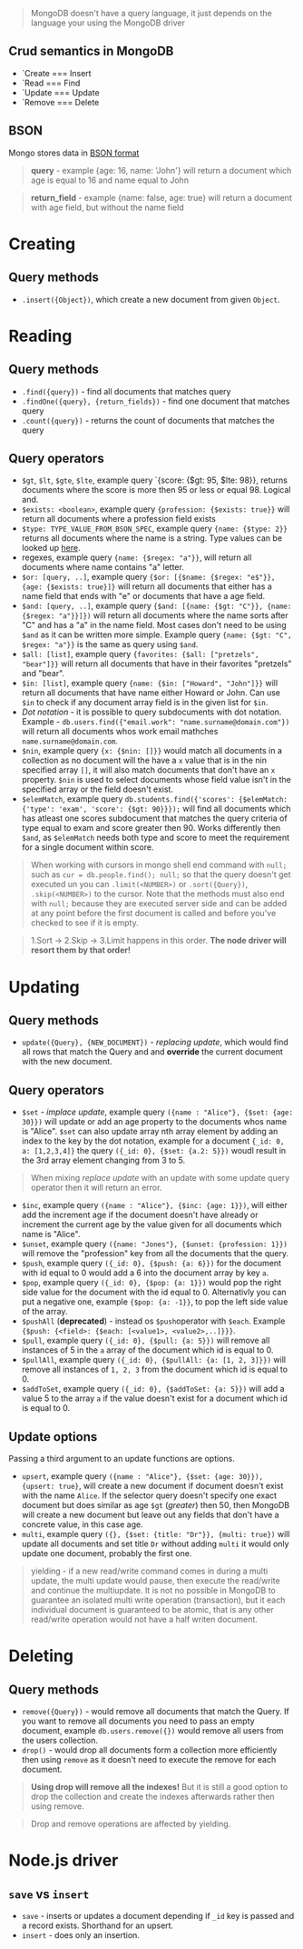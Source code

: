 
> MongoDB doesn't have a query language, it just depends on the language your using the MongoDB driver

## Crud semantics in MongoDB
- `Create === Insert
- `Read === Find
- `Update === Update
- `Remove === Delete

## BSON
Mongo stores data in [BSON format](http://bsonspec.org/)

> **query** - example {age: 16, name: 'John'} will return a document which age is equal to 16 and name equal to John

> **return_field** - example {name: false, age: true} will return a document with age field, but without the name field

# Creating
## Query methods
- `.insert({Object})`, which create a new document from given `Object`.

# Reading
## Query methods
- `.find({query})` - find all documents that matches query
- `.findOne({query}, {return_fields})` - find one document that matches query
- `.count({query})` - returns the count of documents that matches the query

## Query operators
- `$gt`, `$lt`, `$gte`, `$lte`, example query `{score: {$gt: 95, $lte: 98}}, returns documents where the score is more then 95 or less or equal 98. Logical and.
- `$exists: <boolean>`, example query `{profession: {$exists: true}}` will return all documents where a profession field exists
- `$type: TYPE_VALUE_FROM_BSON_SPEC`, example query `{name: {$type: 2}}` returns all documents where the name is a string. Type values can be looked up [here](http://bsonspec.org/spec.html).
- regexes, example query `{name: {$regex: "a"}}`, will return all documents where name contains "a" letter. 
- `$or: [query, ..]`, example query `{$or: [{$name: {$regex: "e$"}}, {age: {$exists: true}]}` will return all documents that either has a name field that ends with "e" or documents that have a age field.
- `$and: [query, ..]`, example query `{$and: [{name: {$gt: "C"}}, {name: {$regex: "a"}}]})` will return all documents where the name sorts after "C" and has a "a" in the name field. Most cases don't need to be using `$and` as it can be written more simple. Example query `{name: {$gt: "C", $regex: "a"}}` is the same as query using `$and`.
- `$all: [list]`, example query `{favorites: {$all: ["pretzels", "bear"]}}` will return all documents that have in their favorites "pretzels" and "bear".
- `$in: [list]`, example query `{name: {$in: ["Howard", "John"]}}` will return all documents that have name either Howard or John. Can use `$in` to check if any document array field is in the given list for `$in`.
- *Dot notation* - it is possible to query subdocuments with dot notation. Example - `db.users.find({"email.work": "name.surname@domain.com"})` will return all documents whos work email mathches `name.surname@domain.com`.
- `$nin`, example query `{x: {$nin: []}}` would match all documents in a collection as no document will the have a `x` value that is in the nin specified array `[]`, it will also match documents that don't have an `x` property. `$nin` is used to select documents whose field value isn't in the specified array or the field doesn't exist.
- `$elemMatch`, example query `db.students.find({'scores': {$elemMatch: {'type': 'exam', 'score': {$gt: 90}}});` will find all documents which has atleast one scores subdocument that matches the query criteria of type equal to exam and score greater then 90. Works differently then `$and`, as `$elemMatch` needs both type and score to meet the requirement for a single document within score.

> When working with cursors in mongo shell end command with `null;` such as `cur = db.people.find(); null;` so that the query doesn't get executed un you can `.limit(<NUMBER>)` or `.sort({Query})`, `.skip(<NUMBER>)` to the cursor. Note that the methods must also end with `null;` because they are executed server side and can be added at any point before the first document is called and before you've checked to see if it is empty.

> 1.Sort -> 2.Skip -> 3.Limit happens in this order. **The node driver will resort them by that order!**

# Updating
## Query methods
- `update({Query}, {NEW_DOCUMENT})` - *replacing update*, which would find all rows that match the Query and and **override** the current document with the new document.

## Query operators
- `$set` - *implace update*, example query `({name : "Alice"}, {$set: {age: 30}})` will update or add an age property to the documents whos name is "Alice". `$set` can also update array nth array element by adding an index to the key by the dot notation, example for a document `{_id: 0, a: [1,2,3,4]}` the query `({_id: 0}, {$set: {a.2: 5}})` woudl result in the 3rd array element changing from 3 to 5.

> When mixing *replace update* with an update with some update query operator then it will return an error.

- `$inc`, example query `({name : "Alice"}, {$inc: {age: 1}})`, will either add the increment age if the document doesn't have already or increment the current age by the value given for all documents which name is "Alice".
- `$unset`, example query `({name: "Jones"}, {$unset: {profession: 1}})` will remove the "profession" key from all the documents that the query.
- `$push`, example query `({_id: 0}, {$push: {a: 6}})` for the document with id equal to 0 would add a 6 into the document array by key `a`.
- `$pop`, example query `({_id: 0}, {$pop: {a: 1}})` would pop the right side value for the document with the id equal to 0. Alternativly you can put a negative one, example `{$pop: {a: -1}}`, to pop the left side value of the array.
- `$pushAll` (**deprecated**) - instead os `$push`operator with `$each`. Example `{$push: {<field>: {$each: [<value1>, <value2>,..]}}}`.
- `$pull`, example query `({_id: 0}, {$pull: {a: 5}})` will remove all instances of 5 in the `a` array of the document which id is equal to 0.
- `$pullAll`, example query `({_id: 0}, {$pullAll: {a: [1, 2, 3]}})` will remove all instances of `1, 2, 3` from the document which id is equal to 0.
- `$addToSet`, example query `({_id: 0}, {$addToSet: {a: 5}})` will add a value 5 to the array `a` if the value doesn't exist for a document which id is equal to 0.

## Update options
Passing a third argument to an update functions are options.

- `upsert`, example query `({name : "Alice"}, {$set: {age: 30}}), {upsert: true}`, will create a new document if document doesn't exist with the name `Alice`. If the selector query doesn't specify one exact document but does similar as age `$gt` (*greater*) then 50, then MongoDB will create a new document but leave out any fields that don't have a concrete value, in this case age.
- `multi`, example query `({}, {$set: {title: "Dr"}}, {multi: true})` will update all documents and set title `Dr` without adding `multi` it would only update one document, probably the first one.

> yielding - if a new read/write command comes in during a multi update, the multi update would pause, then execute the read/write and continue the multiupdate. It is not no possible in MongoDB to guarantee an isolated multi write operation (transaction), but it each individual document is guaranteed to be atomic, that is any other read/write operation would not have a half writen document.

# Deleting
## Query methods
- `remove({Query})` - would remove all documents that match the Query. If you want to remove all documents you need to pass an empty document, example `db.users.remove({})` would remove all users from the users collection.
- `drop()` - would drop all documents form a collection more efficiently then using `remove` as it doesn't need to execute the remove for each document.

> **Using drop will remove all the indexes!** But it is still a good option to drop the collection and create the indexes afterwards rather then using remove.

> Drop and remove operations are affected by yielding.

# Node.js driver
## `save` vs `insert`
- `save` - inserts or updates a document depending if `_id` key is passed and a record exists. Shorthand for an upsert.
- `insert` - does only an insertion.
